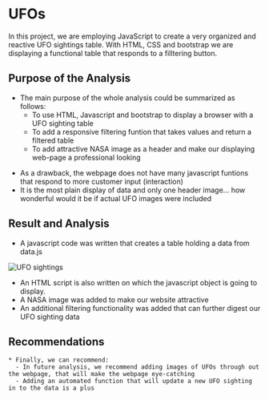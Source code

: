 # UFOs
In this project, we are employing JavaScript to create a very organized and reactive UFO sightings table. With HTML, CSS and bootstrap we are displaying a functional table that responds to a filltering button.

## Purpose of the Analysis
   * The main purpose of the whole analysis could be summarized as follows:
     - To use HTML, Javascript and bootstrap to display a browser with a UFO sighting table
     - To add a responsive filtering funtion that takes values and return a filtered table
     - To add attractive NASA image as a header and make our displaying web-page a professional looking

- As a drawback, the webpage does not have many javascript funtions that respond to more customer input (interaction)
- It is the most plain display of data and only one header image... how wonderful would it be if actual UFO images were included

## Result and Analysis
   - A javascript code was written that creates a table holding a data from data.js

![UFO sightings](https://user-images.githubusercontent.com/89214854/144195857-c76968b5-fcfd-44fa-b2a1-e3be7901b0b6.png)

   - An HTML script is also written on which the javascript object is going to display.
   - A NASA image was added to make our website attractive
   - An additional filtering functionality was added that can further digest our UFO sighting data

## Recommendations
    * Finally, we can recommend:
      - In future analysis, we recommend adding images of UFOs through out the webpage, that will make the webpage eye-catching
      - Adding an automated function that will update a new UFO sighting in to the data is a plus

